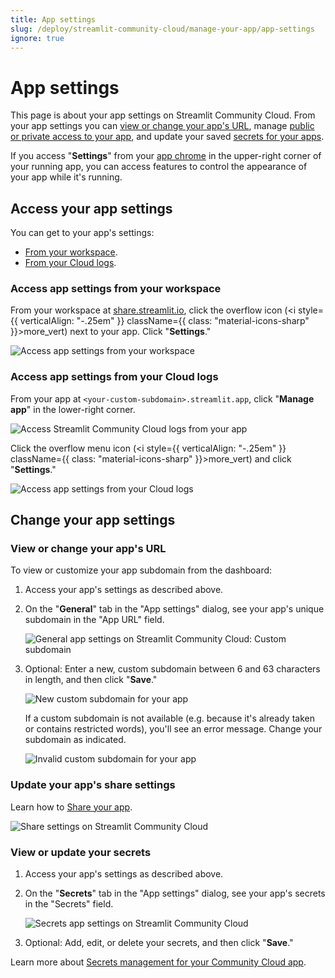 ```yaml
---
title: App settings
slug: /deploy/streamlit-community-cloud/manage-your-app/app-settings
ignore: true
---
```


# App settings

This page is about your app settings on Streamlit Community Cloud. From your app settings you can [view or change your app's URL](/deploy/streamlit-community-cloud/manage-your-app/app-settings#view-or-change-your-apps-url), manage [public or private access to your app](/deploy/streamlit-community-cloud/share-your-app), and update your saved [secrets for your apps](/deploy/streamlit-community-cloud/deploy-your-app/secrets-management).

If you access "**Settings**" from your [app chrome](/develop/concepts/architecture/app-chrome) in the upper-right corner of your running app, you can access features to control the appearance of your app while it's running.

## Access your app settings

You can get to your app's settings:

- [From your workspace](#access-app-settings-from-your-workspace).
- [From your Cloud logs](#access-app-settings-from-your-cloud-logs).

### Access app settings from your workspace

From your workspace at <a href="https://share.streamlit.io" target="_blank">share.streamlit.io</a>, click the overflow icon (<i style={{ verticalAlign: "-.25em" }} className={{ class: "material-icons-sharp" }}>more_vert</i>) next to your app. Click "**Settings**."

![Access app settings from your workspace](/images/streamlit-community-cloud/workspace-app-settings.png)

### Access app settings from your Cloud logs

From your app at `<your-custom-subdomain>.streamlit.app`, click "**Manage app**" in the lower-right corner.

![Access Streamlit Community Cloud logs from your app](/images/streamlit-community-cloud/cloud-logs-open.png)

Click the overflow menu icon (<i style={{ verticalAlign: "-.25em" }} className={{ class: "material-icons-sharp" }}>more_vert</i>) and click "**Settings**."

![Access app settings from your Cloud logs](/images/streamlit-community-cloud/cloud-logs-menu-settings.png)

## Change your app settings

### View or change your app's URL

To view or customize your app subdomain from the dashboard:

1. Access your app's settings as described above.
1. On the "**General**" tab in the "App settings" dialog, see your app's unique subdomain in the "App URL" field.

   ![General app settings on Streamlit Community Cloud: Custom subdomain](/images/streamlit-community-cloud/workspace-app-settings-general.png)

1. Optional: Enter a new, custom subdomain between 6 and 63 characters in length, and then click "**Save**."

   ![New custom subdomain for your app](/images/streamlit-community-cloud/workspace-app-settings-general-valid-domain.png)

   If a custom subdomain is not available (e.g. because it's already taken or contains restricted words), you'll see an error message. Change your subdomain as indicated.

   ![Invalid custom subdomain for your app](/images/streamlit-community-cloud/workspace-app-settings-general-invalid-domain.png)

### Update your app's share settings

Learn how to [Share your app](/deploy/streamlit-community-cloud/share-your-app).

![Share settings on Streamlit Community Cloud](/images/streamlit-community-cloud/workspace-app-settings-sharing.png)

### View or update your secrets

1. Access your app's settings as described above.
1. On the "**Secrets**" tab in the "App settings" dialog, see your app's secrets in the "Secrets" field.

   ![Secrets app settings on Streamlit Community Cloud](/images/streamlit-community-cloud/workspace-app-settings-secrets.png)

1. Optional: Add, edit, or delete your secrets, and then click "**Save**."

Learn more about [Secrets management for your Community Cloud app](/deploy/streamlit-community-cloud/deploy-your-app/secrets-management).
